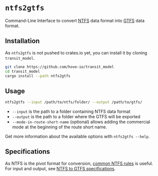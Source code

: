 # `ntfs2gtfs`

Command-Line Interface to convert [NTFS] data format into [GTFS] data
format.

[GTFS]: https://gtfs.org/reference/static
[NTFS]: https://github.com/hove-io/ntfs-specification/blob/master/ntfs_fr.md

## Installation

As `ntfs2gtfs` is not pushed to crates.io yet, you can install it by cloning `transit_model`.

```bash
git clone https://github.com/hove-io/transit_model
cd transit_model
cargo install --path ntfs2gtfs
```

## Usage

```bash
ntfs2gtfs --input /path/to/ntfs/folder/ --output /path/to/gtfs/
```

* `--input` is the path to a folder containing NTFS data format
* `--output` is the path to a folder where the GTFS will be exported
* `--mode-in-route-short-name` (optional) allows adding the commercial mode at the beginning of the route short name.

Get more information about the available options with `ntfs2gtfs --help`.

## Specifications

As NTFS is the pivot format for conversion, [common NTFS rules] is useful.\
For input and output, see [NTFS to GTFS specifications].

[common NTFS rules]: ../documentation/common_ntfs_rules.md
[NTFS to GTFS specifications]: ../documentation/ntfs_to_gtfs_specs.md
